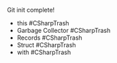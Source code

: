 Git init complete!

- this #CSharpTrash 
- Garbage Collector #CSharpTrash 
- Records #CSharpTrash 
- Struct #CSharpTrash 
- with #CSharpTrash 